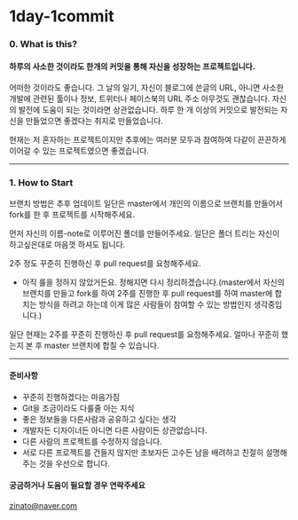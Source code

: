 # 1day-1commit

### 0. What is this?

#### 하루의 사소한 것이라도 한개의 커밋을 통해 자신을 성장하는 프로젝트입니다.


어떠한 것이라도 좋습니다. 그 날의 일기, 자신이 블로그에 쓴글의 URL, 아니면 사소한 개발에 관련된 툴이나 정보, 트위터나 페이스북의 URL 주소 아무것도 괜찮습니다.
자신의 발전에 도움이 되는 것이라면 상관없습니다.
하루 한 개 이상의 커밋으로 발전되는 자신을 만들었으면 좋겠다는 취지로 만들었습니다.

현재는 저 혼자하는 프로젝트이지만 추후에는 여러분 모두과 참여하여 다같이 끈끈하게 이어갈 수 있는 프로젝트였으면 좋겠습니다.

* * *

### 1. How to Start

브랜치 방법은 추후 업데이트 일단은 master에서 개인의 이름으로 브랜치를 만들어서 fork를 한 후 프로젝트를 시작해주세요.

먼저 자신의 이름-note로 이루어진 폴더를 만들어주세요. 일단은 폴더 트리는 자신이 하고싶은대로 마음껏 하셔도 됩니다.

2주 정도 꾸준히 진행하신 후 pull request를 요청해주세요.

* 아직 룰을 정하지 않았거든요. 정해지면 다시 정리하겠습니다.(master에서 자신의 브랜치를 만들고 fork를 하여 2주를 진행한 후 pull request를 하여 master에 합치는 방식을 하려고 하는데
이게 많은 사람들이 참여할 수 있는 방법인지 생각중입니다.)

일단 현재는 2주를 꾸준히 진행하신 후 pull request를 요청해주세요. 얼마나 꾸준히 했는지 본 후 master 브랜치에 합칠 수 있습니다.

* * *



#### 준비사항

* 꾸준히 진행하겠다는 마음가짐
* Git을 조금이라도 다룰줄 아는 지식
* 좋은 정보들을 다른사람과 공유하고 싶다는 생각
* 개발자든 디자이너든 아니면 다른 사람이든 상관없습니다.
* 다른 사람의 프로젝트를 수정하지 않습니다.
* 서로 다른 프로젝트를 건들지 않지만 초보자든 고수든 남을 배려하고 친절히 설명해주는 것을 우선으로 합니다.

#### 궁금하거나 도움이 필요할 경우 연락주세요

<zinato@naver.com>
